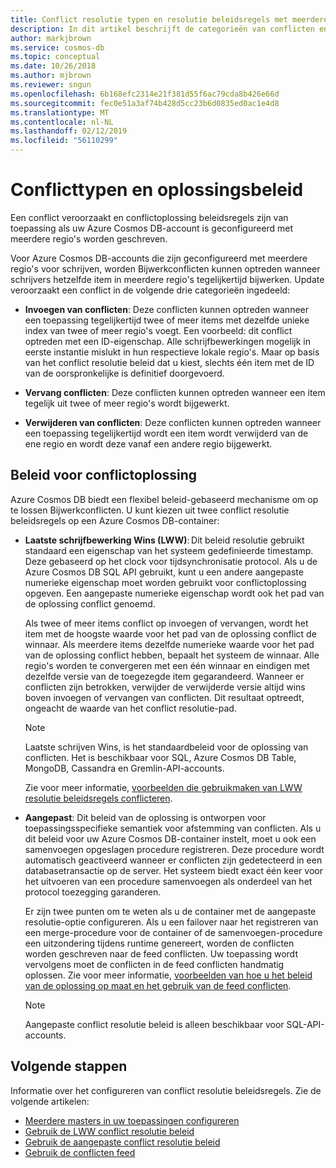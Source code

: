 ```yaml
---
title: Conflict resolutie typen en resolutie beleidsregels met meerdere schrijven regio's in Azure Cosmos DB
description: In dit artikel beschrijft de categorieën van conflicten en het conflict resolutie beleidsregels in Azure Cosmos DB.
author: markjbrown
ms.service: cosmos-db
ms.topic: conceptual
ms.date: 10/26/2018
ms.author: mjbrown
ms.reviewer: sngun
ms.openlocfilehash: 6b168efc2314e21f381d55f6ac79cda8b426e66d
ms.sourcegitcommit: fec0e51a3af74b428d5cc23b6d0835ed0ac1e4d8
ms.translationtype: MT
ms.contentlocale: nl-NL
ms.lasthandoff: 02/12/2019
ms.locfileid: "56110299"
---
```

# <a name="conflict-types-and-resolution-policies"></a>Conflicttypen en oplossingsbeleid

Een conflict veroorzaakt en conflictoplossing beleidsregels zijn van toepassing als uw Azure Cosmos DB-account is geconfigureerd met meerdere regio's worden geschreven.

Voor Azure Cosmos DB-accounts die zijn geconfigureerd met meerdere regio's voor schrijven, worden Bijwerkconflicten kunnen optreden wanneer schrijvers hetzelfde item in meerdere regio's tegelijkertijd bijwerken. Update veroorzaakt een conflict in de volgende drie categorieën ingedeeld:

* **Invoegen van conflicten**: Deze conflicten kunnen optreden wanneer een toepassing tegelijkertijd twee of meer items met dezelfde unieke index van twee of meer regio's voegt. Een voorbeeld: dit conflict optreden met een ID-eigenschap. Alle schrijfbewerkingen mogelijk in eerste instantie mislukt in hun respectieve lokale regio's. Maar op basis van het conflict resolutie beleid dat u kiest, slechts één item met de ID van de oorspronkelijke is definitief doorgevoerd.

* **Vervang conflicten**: Deze conflicten kunnen optreden wanneer een item tegelijk uit twee of meer regio's wordt bijgewerkt.

* **Verwijderen van conflicten**: Deze conflicten kunnen optreden wanneer een toepassing tegelijkertijd wordt een item wordt verwijderd van de ene regio en wordt deze vanaf een andere regio bijgewerkt.

## <a name="conflict-resolution-policies"></a>Beleid voor conflictoplossing

Azure Cosmos DB biedt een flexibel beleid-gebaseerd mechanisme om op te lossen Bijwerkconflicten. U kunt kiezen uit twee conflict resolutie beleidsregels op een Azure Cosmos DB-container:

- **Laatste schrijfbewerking Wins (LWW)**: Dit beleid resolutie gebruikt standaard een eigenschap van het systeem gedefinieerde timestamp. Deze gebaseerd op het clock voor tijdsynchronisatie protocol. Als u de Azure Cosmos DB SQL API gebruikt, kunt u een andere aangepaste numerieke eigenschap moet worden gebruikt voor conflictoplossing opgeven. Een aangepaste numerieke eigenschap wordt ook het pad van de oplossing conflict genoemd. 

  Als twee of meer items conflict op invoegen of vervangen, wordt het item met de hoogste waarde voor het pad van de oplossing conflict de winnaar. Als meerdere items dezelfde numerieke waarde voor het pad van de oplossing conflict hebben, bepaalt het systeem de winnaar. Alle regio's worden te convergeren met een één winnaar en eindigen met dezelfde versie van de toegezegde item gegarandeerd. Wanneer er conflicten zijn betrokken, verwijder de verwijderde versie altijd wins boven invoegen of vervangen van conflicten. Dit resultaat optreedt, ongeacht de waarde van het conflict resolutie-pad.

  > [!NOTE]
  > Laatste schrijven Wins, is het standaardbeleid voor de oplossing van conflicten. Het is beschikbaar voor SQL, Azure Cosmos DB Table, MongoDB, Cassandra en Gremlin-API-accounts.

  Zie voor meer informatie, [voorbeelden die gebruikmaken van LWW resolutie beleidsregels conflicteren](how-to-manage-conflicts.md#create-a-last-writer-wins-conflict-resolution-policy).

- **Aangepast**: Dit beleid van de oplossing is ontworpen voor toepassingsspecifieke semantiek voor afstemming van conflicten. Als u dit beleid voor uw Azure Cosmos DB-container instelt, moet u ook een samenvoegen opgeslagen procedure registreren. Deze procedure wordt automatisch geactiveerd wanneer er conflicten zijn gedetecteerd in een databasetransactie op de server. Het systeem biedt exact één keer voor het uitvoeren van een procedure samenvoegen als onderdeel van het protocol toezegging garanderen.  

  Er zijn twee punten om te weten als u de container met de aangepaste resolutie-optie configureren. Als u een failover naar het registreren van een merge-procedure voor de container of de samenvoegen-procedure een uitzondering tijdens runtime genereert, worden de conflicten worden geschreven naar de feed conflicten. Uw toepassing wordt vervolgens moet de conflicten in de feed conflicten handmatig oplossen. Zie voor meer informatie, [voorbeelden van hoe u het beleid van de oplossing op maat en het gebruik van de feed conflicten](how-to-manage-conflicts.md#create-a-last-writer-wins-conflict-resolution-policy).

  > [!NOTE]
  > Aangepaste conflict resolutie beleid is alleen beschikbaar voor SQL-API-accounts.

## <a name="next-steps"></a>Volgende stappen

Informatie over het configureren van conflict resolutie beleidsregels. Zie de volgende artikelen:

* [Meerdere masters in uw toepassingen configureren](how-to-multi-master.md)
* [Gebruik de LWW conflict resolutie beleid](how-to-manage-conflicts.md#create-a-last-writer-wins-conflict-resolution-policy)
* [Gebruik de aangepaste conflict resolutie beleid](how-to-manage-conflicts.md#create-a-last-writer-wins-conflict-resolution-policy)
* [Gebruik de conflicten feed](how-to-manage-conflicts.md#read-from-conflict-feed)
